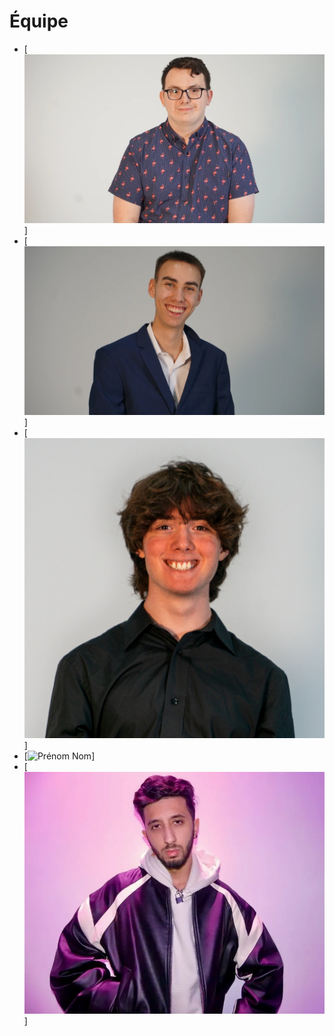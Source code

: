 # Équipe

<!-- Présentation des rôles et responsabilités de chacun des membres de l'équipe -->

* [![Yannick Chamberland]( yannick_chamberland.webp)]
* [![Benjamin Ferland]( benjamin_ferland.webp)]
* [![Ryan Dufault]( ryan_dufault.webp)]
* [![Prénom Nom]( https://placehold.co/600x400?text=membre+v)]
* [![cheour Walid]( cheour_walid.webp)]

